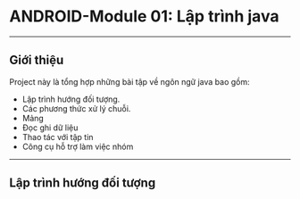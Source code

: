 # **ANDROID-Module 01: Lập trình java**
---
## **Giới thiệu**
Project này là tổng hợp những bài tập về ngôn ngữ java bao gồm:
* Lập trình hướng đối tượng.
* Các phương thức xử lý chuỗi.
* Mảng
* Đọc ghi dữ liệu
* Thao tác với tập tin
* Công cụ hỗ trợ làm việc nhóm
---
## **Lập trình hướng đối tượng**
